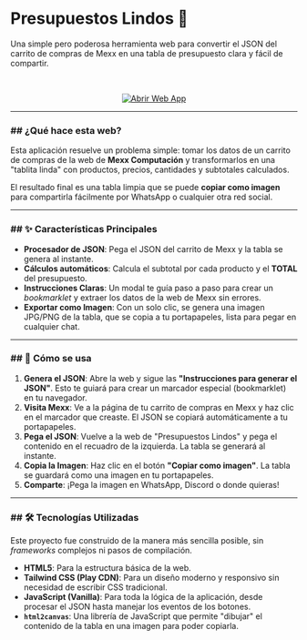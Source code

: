 # Presupuestos Lindos 🧾

Una simple pero poderosa herramienta web para convertir el JSON del carrito de compras de Mexx en una tabla de presupuesto clara y fácil de compartir.

<br>

<p align="center">
  <a href="https://lautit.github.io/presupuesto-lindo/" target="_blank">
    <img src="https://img.shields.io/badge/Abrir%20Web-Presupuestos%20Lindos-blue?style=for-the-badge&logo=githubpages" alt="Abrir Web App">
  </a>
</p>

-----

### \#\# ¿Qué hace esta web?

Esta aplicación resuelve un problema simple: tomar los datos de un carrito de compras de la web de **Mexx Computación** y transformarlos en una "tablita linda" con productos, precios, cantidades y subtotales calculados.

El resultado final es una tabla limpia que se puede **copiar como imagen** para compartirla fácilmente por WhatsApp o cualquier otra red social.

-----

### \#\# ✨ Características Principales

  * **Procesador de JSON**: Pega el JSON del carrito de Mexx y la tabla se genera al instante.
  * **Cálculos automáticos**: Calcula el subtotal por cada producto y el **TOTAL** del presupuesto.
  * **Instrucciones Claras**: Un modal te guía paso a paso para crear un *bookmarklet* y extraer los datos de la web de Mexx sin errores.
  * **Exportar como Imagen**: Con un solo clic, se genera una imagen JPG/PNG de la tabla, que se copia a tu portapapeles, lista para pegar en cualquier chat.

-----

### \#\# 🚀 Cómo se usa

1.  **Genera el JSON**: Abre la web y sigue las **"Instrucciones para generar el JSON"**. Esto te guiará para crear un marcador especial (bookmarklet) en tu navegador.
2.  **Visita Mexx**: Ve a la página de tu carrito de compras en Mexx y haz clic en el marcador que creaste. El JSON se copiará automáticamente a tu portapapeles.
3.  **Pega el JSON**: Vuelve a la web de "Presupuestos Lindos" y pega el contenido en el recuadro de la izquierda. La tabla se generará al instante.
4.  **Copia la Imagen**: Haz clic en el botón **"Copiar como imagen"**. La tabla se guardará como una imagen en tu portapapeles.
5.  **Comparte**: ¡Pega la imagen en WhatsApp, Discord o donde quieras\!

-----

### \#\# 🛠️ Tecnologías Utilizadas

Este proyecto fue construido de la manera más sencilla posible, sin *frameworks* complejos ni pasos de compilación.

  * **HTML5**: Para la estructura básica de la web.
  * **Tailwind CSS (Play CDN)**: Para un diseño moderno y responsivo sin necesidad de escribir CSS tradicional.
  * **JavaScript (Vanilla)**: Para toda la lógica de la aplicación, desde procesar el JSON hasta manejar los eventos de los botones.
  * **`html2canvas`**: Una librería de JavaScript que permite "dibujar" el contenido de la tabla en una imagen para poder copiarla.